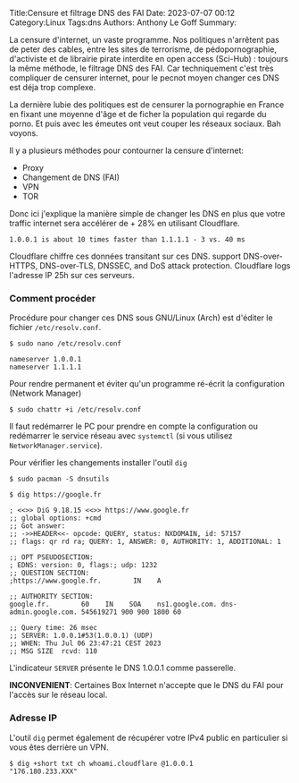 ﻿Title:Censure et filtrage DNS des FAI
Date: 2023-07-07 00:12
Category:Linux
Tags:dns
Authors: Anthony Le Goff
Summary:

La censure d'internet, un vaste programme. Nos politiques n'arrêtent pas de peter des cables, entre les sites de terrorisme, de pédopornographie, d'activiste et de librairie pirate interdite en open access (Sci-Hub) : toujours la même méthode, le filtrage DNS des FAI. Car techniquement c'est très compliquer de censurer internet, pour le pecnot moyen changer ces DNS est déja trop complexe.  

La dernière lubie des politiques est de censurer la pornographie en France en fixant une moyenne d'âge et de ficher la population qui regarde du porno. Et puis avec les émeutes ont veut couper les réseaux sociaux. Bah voyons.  

Il y a plusieurs méthodes pour contourner la censure d'internet:  

*   Proxy  
*   Changement de DNS (FAI)  
*   VPN    
*   TOR  
    

Donc ici j'explique la manière simple de changer les DNS en plus que votre traffic internet sera accélérer de + 28% en utilisant Cloudflare.  

```text
1.0.0.1 is about 10 times faster than 1.1.1.1 - 3 vs. 40 ms  
```

Cloudflare chiffre ces données transitant sur ces DNS. support DNS-over-HTTPS, DNS-over-TLS, DNSSEC, and DoS attack protection. Cloudflare logs l'adresse IP 25h sur ces serveurs.  

### Comment procéder  

Procédure pour changer ces DNS sous GNU/Linux (Arch) est d'éditer le fichier `/etc/resolv.conf`.  
```text
$ sudo nano /etc/resolv.conf  

nameserver 1.0.0.1  
nameserver 1.1.1.1  
```

Pour rendre permanent et éviter qu'un programme ré-écrit la configuration (Network Manager)  
```
$ sudo chattr +i /etc/resolv.conf  
```

Il faut redémarrer le PC pour prendre en compte la configuration ou redémarrer le service réseau avec `systemctl` (si vous utilisez `NetworkManager.service`).  

Pour vérifier les changements installer l'outil `dig`  
```text
$ sudo pacman -S dnsutils  

$ dig https://google.fr  

; <<>> DiG 9.18.15 <<>> https://www.google.fr  
;; global options: +cmd  
;; Got answer:  
;; ->>HEADER<<- opcode: QUERY, status: NXDOMAIN, id: 57157  
;; flags: qr rd ra; QUERY: 1, ANSWER: 0, AUTHORITY: 1, ADDITIONAL: 1

;; OPT PSEUDOSECTION:  
; EDNS: version: 0, flags:; udp: 1232  
;; QUESTION SECTION:  
;https://www.google.fr.        IN    A

;; AUTHORITY SECTION:  
google.fr.        60    IN    SOA    ns1.google.com. dns-admin.google.com. 545619271 900 900 1800 60

;; Query time: 26 msec  
;; SERVER: 1.0.0.1#53(1.0.0.1) (UDP)  
;; WHEN: Thu Jul 06 23:47:21 CEST 2023  
;; MSG SIZE  rcvd: 110
```

L'indicateur `SERVER` présente le DNS 1.0.0.1 comme passerelle.

**INCONVENIENT**: Certaines Box Internet n'accepte que le DNS du FAI pour l'accès sur le réseau local.

### Adresse IP

L'outil `dig` permet également de récupérer votre IPv4 public en particulier si vous êtes derrière un VPN.

```text
$ dig +short txt ch whoami.cloudflare @1.0.0.1
"176.180.233.XXX"
```
